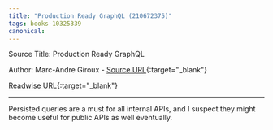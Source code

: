 ```yaml
---
title: "Production Ready GraphQL (210672375)"
tags: books-10325339
canonical: 
---
```


Source Title: Production Ready GraphQL

Author: Marc-Andre Giroux - [Source URL](){:target="_blank"}

[Readwise URL](https://readwise.io/open/210672375){:target="_blank"}

---

Persisted queries are a must for all internal APIs, and I suspect they might become useful for public APIs as well eventually.
